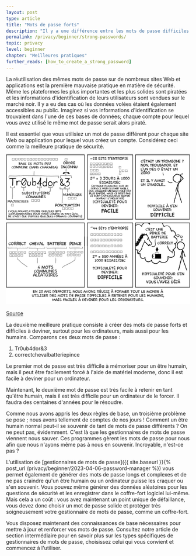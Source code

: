 ```yaml
---
layout: post
type: article
title: "Mots de passe forts"
description: "Il y a une différence entre les mots de passe difficiles à retenir et ceux qui sont sûrs. Nous vous montrons ici comment créer ces derniers."
permalink: /privacy/beginner/strong-passwords/
topic: privacy
level: beginner
chapter: "Meilleures pratiques"
further_reads: [how_to_create_a_strong_password]
---
```


La réutilisation des mêmes mots de passe sur de nombreux sites Web et applications est la première mauvaise pratique en matière de sécurité. Même les plateformes les plus importantes et les plus solides sont piratées et les informations d'identification de leurs utilisateurs sont vendues sur le marché noir. Il y a eu des cas où les données volées étaient également accessibles au public. Imaginez si vos informations d'identification se trouvaient dans l'une de ces bases de données; chaque compte pour lequel vous avez utilisé le même mot de passe serait alors piraté.

Il est essentiel que vous utilisiez un mot de passe différent pour chaque site Web ou application pour lequel vous créez un compte. Considérez ceci comme la meilleure pratique de sécurité.

![password in FR](/assets/post_files/privacy/beginner/strong-passwords/FR_password.jpg)

[Source](https://xkcd.com/936/)

La deuxième meilleure pratique consiste à créer des mots de passe forts et difficiles à deviner, surtout pour les ordinateurs, mais aussi pour les humains. Comparons ces deux mots de passe :

 1. Tr0ub4dor&3
 2. correctchevalbatteriepince

Le premier mot de passe est très difficile à mémoriser pour un être humain, mais il peut être facilement forcé à l'aide de matériel moderne, donc il est facile à deviner pour un ordinateur.

Maintenant, le deuxième mot de passe est très facile à retenir en tant qu'être humain, mais il est très difficile pour un ordinateur de le forcer. Il faudra des centaines d'années pour le résoudre.

Comme nous avons appris les deux règles de base, un troisième problème se pose ; nous avons tellement de comptes de nos jours ! Comment un être humain normal peut-il se souvenir de tant de mots de passe différents ? On ne peut pas, évidemment. C'est là que les gestionnaires de mots de passe viennent nous sauver. Ces programmes gèrent les mots de passe pour nous afin que nous n'ayons même pas à nous en souvenir. Incroyable, n'est-ce pas ?

L'utilisation de [gestionnaires de mots de passe]({{ site.baseurl }}{% post_url /privacy/beginner/2023-04-06-password-manager %}) vous permet également de générer des mots de passe longs et complexes et de ne pas craindre qu'un être humain ou un ordinateur puisse les craquer ou s'en souvenir. Vous pouvez même générer des données aléatoires pour les questions de sécurité et les enregistrer dans le coffre-fort logiciel lui-même. Mais cela a un coût : vous avez maintenant un point unique de défaillance, vous devez donc choisir un mot de passe solide et protéger très soigneusement votre gestionnaire de mots de passe, comme un coffre-fort.

Vous disposez maintenant des connaissances de base nécessaires pour mettre à jour et renforcer vos mots de passe. Consultez notre article de section intermédiaire pour en savoir plus sur les types spécifiques de gestionnaires de mots de passe, choisissez celui qui vous convient et commencez à l'utiliser.
